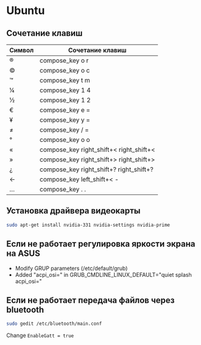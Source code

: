 Ubuntu
======

Сочетание клавиш
----------------

| Символ | Сочетание клавиш                        |
|--------|-----------------------------------------|
| ®      | compose_key o r                         |
| ©      | compose_key o c                         |
| ™      | compose_key t m                         |
| ¼      | compose_key 1 4                         |
| ½      | compose_key 1 2                         |
| €      | compose_key e =                         |
| ¥      | compose_key y =                         |
| ≠      | compose_key / =                         |
| °      | compose_key o o                         |
| «      | compose_key right_shift+< right_shift+< |
| »      | compose_key right_shift+> right_shift+> |
| ¿      | compose_key right_shift+? right_shift+? |
| ←      | compose_key left_shift+< -              |
| …      | compose_key . .                         |

Установка драйвера видеокарты
-----------------------------

```bash
sudo apt-get install nvidia-331 nvidia-settings nvidia-prime
```

Если не работает регулировка яркости экрана на ASUS
---------------------------------------------------

- Modify GRUP parameters (/etc/default/grub)
- Added "acpi_osi=" in GRUB_CMDLINE_LINUX_DEFAULT="quiet splash acpi_osi="

Если не работает передача файлов через bluetooth
------------------------------------------------

```bash
sudo gedit /etc/bluetooth/main.conf
```

Change `EnableGatt = true`
